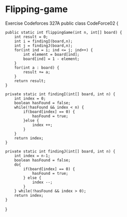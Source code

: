 # Flipping-game
Exercise Codeforces 327A
public class CodeForce02 {
    
    public static int flippingGame(int n, int[] board) {
        int result = 0;
        int i = findingI(board,n);
        int j = findingJ(board,n);
        for(int ind = i; ind <= j; ind++) {
            int element = board[ind];
            board[ind] = 1 - element; 
        }
        for(int a : board) {
            result += a;
        }
        return result;
    }
    
    private static int findingI(int[] board, int n) {
        int index = 0;
        boolean hasFound = false;
        while(!hasFound && index < n) {
            if(board[index] == 0) {
                hasFound = true;
            }else {
                index ++;
            }
        }
        return index;
    }
    
    private static int findingJ(int[] board, int n) {
        int index = n-1;
        boolean hasFound = false;
        do{
            if(board[index] == 0) {
                hasFound = true;
            } else {
                index --;
            }
        } while(!hasFound && index > 0);
        return index;
    }
}

